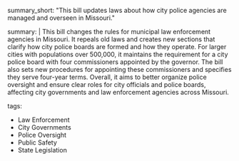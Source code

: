 summary_short: "This bill updates laws about how city police agencies are managed and overseen in Missouri."

summary: |
  This bill changes the rules for municipal law enforcement agencies in Missouri. It repeals old laws and creates new sections that clarify how city police boards are formed and how they operate. For larger cities with populations over 500,000, it maintains the requirement for a city police board with four commissioners appointed by the governor. The bill also sets new procedures for appointing these commissioners and specifies they serve four-year terms. Overall, it aims to better organize police oversight and ensure clear roles for city officials and police boards, affecting city governments and law enforcement agencies across Missouri.

tags:
  - Law Enforcement
  - City Governments
  - Police Oversight
  - Public Safety
  - State Legislation
